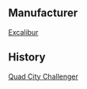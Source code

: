 ## Manufacturer

[Excalibur](https://www.excaliburaircraft.com/)

## History

[Quad City Challenger](https://github.com/bpascazio/Aviation/blob/main/LSA/Challenger.md)

